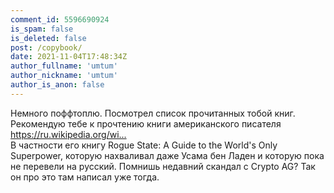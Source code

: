 ```yaml
---
comment_id: 5596690924
is_spam: false
is_deleted: false
post: /copybook/
date: 2021-11-04T17:48:34Z
author_fullname: 'umtum'
author_nickname: 'umtum'
author_is_anon: false
---
```


<p>Немного поффтоплю. Посмотрел список прочитанных тобой книг. Рекомендую тебе к прочтению книги американского писателя <a href="https://ru.wikipedia.org/wiki/Блам,_Уильям" rel="nofollow noopener" title="https://ru.wikipedia.org/wiki/Блам,_Уильям">https://ru.wikipedia.org/wi...</a> <br>В частности его книгу Rogue State: A Guide to the World's Only Superpower, которую нахваливал даже Усама бен Ладен и которую пока не перевели на русский. Помнишь недавний скандал с Crypto AG? Так он про это там написал уже тогда.</p>
